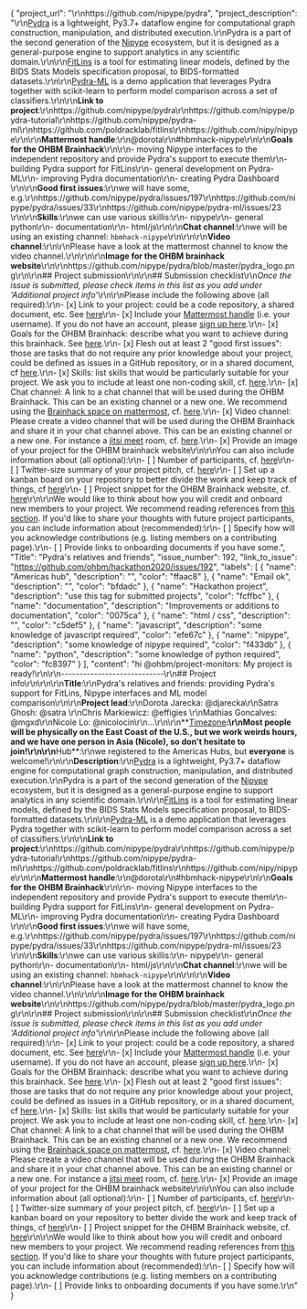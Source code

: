 {
  "project_url": "\r\nhttps://github.com/nipype/pydra",
  "project_description": "\r\n[Pydra](https://github.com/nipype/pydra) is a lightweight, Py3.7+ dataflow engine for computational graph construction, manipulation, and distributed execution.\r\nPydra is a part of the second generation of the [Nipype](https://github.com/nipy/nipype) ecosystem, but it is designed as a general-purpose engine to support analytics in any scientific domain.\r\n\r\n[FitLins](https://github.com/poldracklab/fitlins) is a tool for estimating linear models, defined by the BIDS Stats Models specification proposal, to BIDS-formatted datasets.\r\n\r\n[Pydra-ML](https://github.com/nipype/pydra-ml) is a demo application that leverages Pydra together with scikit-learn to perform model comparison across a set of classifiers.\r\n\r\n**Link to project**:\r\nhttps://github.com/nipype/pydra\r\nhttps://github.com/nipype/pydra-tutorial\r\nhttps://github.com/nipype/pydra-ml\r\nhttps://github.com/poldracklab/fitlins\r\nhttps://github.com/nipy/nipype\r\n\r\n**Mattermost handle**:\r\n@dorota\r\n#hbmhack-nipype\r\n\r\n**Goals for the OHBM Brainhack**\r\n\r\n- moving Nipype interfaces to the independent repository and provide Pydra's support to execute them\r\n- building Pydra support for FitLins\r\n- general development on Pydra-ML\r\n- improving Pydra documentation\r\n- creating Pydra Dashboard \r\n\r\n**Good first issues**:\r\nwe will have some, e.g.\r\nhttps://github.com/nipype/pydra/issues/197\r\nhttps://github.com/nipype/pydra/issues/33\r\nhttps://github.com/nipype/pydra-ml/issues/23 \r\n\r\n**Skills**:\r\nwe can use various skillis:\r\n- nipype\r\n- general python\r\n- documentation\r\n- html/js\r\n\r\n**Chat channel**:\r\nwe will be using an existing channel: `hbmhack-nipype`\r\n\r\n\r\n**Video channel**:\r\n\r\nPlease have a look at the mattermost channel to know the video channel.\r\n\r\n\r\n**Image for the OHBM brainhack website**\r\n\r\nhttps://github.com/nipype/pydra/blob/master/pydra_logo.png\r\n\r\n## Project submission\r\n\r\n## Submission checklist\r\n*Once the issue is submitted, please check items in this list as you add under 'Additional project info'*\r\n\r\nPlease include the following above (all required):\r\n-   [x] Link to your project: could be a code repository, a shared document, etc. See [here](https://github.com/ohbm/hackathon2020/blob/master/.github/ISSUE_TEMPLATE/handbooks/projects.md#link-to-project)\r\n-   [x] Include your [Mattermost handle](https://mattermost.brainhack.org/) (i.e. your username). If you do not have an account, please [sign up here](https://mattermost.brainhack.org/signup_email).\r\n-   [x] Goals for the OHBM Brainhack: describe what you want to achieve during this brainhack. See [here](https://github.com/ohbm/hackathon2020/blob/master/.github/ISSUE_TEMPLATE/handbooks/projects.md#goals).\r\n-   [x] Flesh out at least 2 \"good first issues\": those are tasks that do not require any prior knowledge about your project, could be defined as issues in a GitHub repository, or in a shared document, cf [here](https://github.com/ohbm/hackathon2020/blob/master/.github/ISSUE_TEMPLATE/handbooks/projects.md#onboarding-2-good-first-issues).\r\n-   [x] Skills: list skills that would be particularly suitable for your project. We ask you to include at least one non-coding skill, cf. [here](https://github.com/ohbm/hackathon2020/blob/master/.github/ISSUE_TEMPLATE/handbooks/projects.md#onboarding-skills).\r\n-   [x] Chat channel: A link to a chat channel that will be used during the OHBM Brainhack. This can be an existing channel or a new one. We recommend using the [Brainhack space on mattermost](https://mattermost.brainhack.org/), cf. [here](https://github.com/ohbm/hackathon2020/blob/master/.github/ISSUE_TEMPLATE/handbooks/projects.md#chat).\r\n-   [x] Video channel: Please create a video channel that will be used during the OHBM Brainhack and share it in your chat channel above. This can be an existing channel or a new one. For instance a [jitsi meet](https://meet.jit.si/) room, cf. [here](https://github.com/ohbm/hackathon2020/blob/master/.github/ISSUE_TEMPLATE/handbooks/projects.md#video-calls).\r\n-   [x] Provide an image of your project for the OHBM brainhack website\r\n\r\nYou can also include information about (all optional):\r\n-   [ ] Number of participants, cf. [here](https://github.com/ohbm/hackathon2020/blob/master/.github/ISSUE_TEMPLATE/handbooks/projects.md#participant-capacity)\r\n-   [ ] Twitter-size summary of your project pitch, cf. [here](https://github.com/ohbm/hackathon2020/blob/master/.github/ISSUE_TEMPLATE/handbooks/projects.md#twitter-size-summary-of-your-project-pitch)\r\n-   [ ] Set up a kanban board on your repository to better divide the work and keep track of things, cf [here](https://github.com/ohbm/hackathon2020/blob/master/.github/ISSUE_TEMPLATE/handbooks/projects.md#set-up-a-kanban-board)\r\n-   [ ] Project snippet for the OHBM Brainhack website, cf. [here](https://github.com/ohbm/hackathon2020/blob/master/.github/ISSUE_TEMPLATE/handbooks/projects.md#project-snippet-for-the-ohbm-brainhack-website)\r\n\r\nWe would like to think about how you will credit and onboard new members to your project. We recommend reading references from [this section](https://github.com/ohbm/hackathon2020/blob/master/.github/ISSUE_TEMPLATE/handbooks/projects.md#credit-and-onboarding). If you'd like to share your thoughts with future project participants, you can include information about (recommended):\r\n-   [ ] Specify how will you acknowledge contributions (e.g. listing members on a contributing page).\r\n-   [ ] Provide links to onboarding documents if you have some.",
  "Title": "Pydra's relatives and friends",
  "issue_number": 192,
  "link_to_issue": "https://github.com/ohbm/hackathon2020/issues/192",
  "labels": [
    {
      "name": "Americas hub",
      "description": "",
      "color": "ffaac8"
    },
    {
      "name": "Email ok",
      "description": "",
      "color": "bfdadc"
    },
    {
      "name": "Hackathon project",
      "description": "use this tag for submitted projects",
      "color": "fcffbc"
    },
    {
      "name": "documentation",
      "description": "Improvements or additions to documentation",
      "color": "0075ca"
    },
    {
      "name": "html / css",
      "description": "",
      "color": "c5def5"
    },
    {
      "name": "javascript",
      "description": "some knowledge of javascript required",
      "color": "efe67c"
    },
    {
      "name": "nipype",
      "description": "some knowledge of nipype required",
      "color": "f433db"
    },
    {
      "name": "python",
      "description": "some knowledge of python required",
      "color": "fc8397"
    }
  ],
  "content": "hi @ohbm/project-monitors: My project is ready!\r\n\r\n----------------------------\r\n## Project info\r\n<!-- *Please fill this in first and then submit the issue* -->\r\n\r\n**Title**:\r\nPydra's relatives and friends: providing Pydra's support for FitLins, Nipype interfaces and ML model comparison\r\n\r\n**Project lead**:\r\nDorota Jarecka: @djarecka\r\nSatra Ghosh: @satra \r\nChris Markiewicz: @effigies \r\nMathias Goncalves: @mgxd\r\nNicole Lo: @nicolocin\r\n...\r\n\r\n**[Timezone](https://github.com/ohbm/hackathon2020/blob/master/.github/ISSUE_TEMPLATE/handbooks/projects.md#timezone)**:\r\nMost people will be physically on the East Coast of the U.S., but we work weirds hours, and we have one person in Asia (Nicole), so don't hesitate to join!\r\n\r\n**Hub**:\r\nwe registered to the Americas Hubs, but **everyone** is welcome!\r\n\r\n**Description**:\r\n[Pydra](https://github.com/nipype/pydra) is a lightweight, Py3.7+ dataflow engine for computational graph construction, manipulation, and distributed execution.\r\nPydra is a part of the second generation of the [Nipype](https://github.com/nipy/nipype) ecosystem, but it is designed as a general-purpose engine to support analytics in any scientific domain.\r\n\r\n[FitLins](https://github.com/poldracklab/fitlins) is a tool for estimating linear models, defined by the BIDS Stats Models specification proposal, to BIDS-formatted datasets.\r\n\r\n[Pydra-ML](https://github.com/nipype/pydra-ml) is a demo application that leverages Pydra together with scikit-learn to perform model comparison across a set of classifiers.\r\n\r\n**Link to project**:\r\nhttps://github.com/nipype/pydra\r\nhttps://github.com/nipype/pydra-tutorial\r\nhttps://github.com/nipype/pydra-ml\r\nhttps://github.com/poldracklab/fitlins\r\nhttps://github.com/nipy/nipype\r\n\r\n**Mattermost handle**:\r\n@dorota\r\n#hbmhack-nipype\r\n\r\n**Goals for the OHBM Brainhack**\r\n\r\n- moving Nipype interfaces to the independent repository and provide Pydra's support to execute them\r\n- building Pydra support for FitLins\r\n- general development on Pydra-ML\r\n- improving Pydra documentation\r\n- creating Pydra Dashboard \r\n\r\n**Good first issues**:\r\nwe will have some, e.g.\r\nhttps://github.com/nipype/pydra/issues/197\r\nhttps://github.com/nipype/pydra/issues/33\r\nhttps://github.com/nipype/pydra-ml/issues/23 \r\n\r\n**Skills**:\r\nwe can use various skillis:\r\n- nipype\r\n- general python\r\n- documentation\r\n- html/js\r\n\r\n**Chat channel**:\r\nwe will be using an existing channel: `hbmhack-nipype`\r\n\r\n\r\n**Video channel**:\r\n\r\nPlease have a look at the mattermost channel to know the video channel.\r\n\r\n\r\n**Image for the OHBM brainhack website**\r\n\r\nhttps://github.com/nipype/pydra/blob/master/pydra_logo.png\r\n\r\n## Project submission\r\n\r\n## Submission checklist\r\n*Once the issue is submitted, please check items in this list as you add under 'Additional project info'*\r\n\r\nPlease include the following above (all required):\r\n-   [x] Link to your project: could be a code repository, a shared document, etc. See [here](https://github.com/ohbm/hackathon2020/blob/master/.github/ISSUE_TEMPLATE/handbooks/projects.md#link-to-project)\r\n-   [x] Include your [Mattermost handle](https://mattermost.brainhack.org/) (i.e. your username). If you do not have an account, please [sign up here](https://mattermost.brainhack.org/signup_email).\r\n-   [x] Goals for the OHBM Brainhack: describe what you want to achieve during this brainhack. See [here](https://github.com/ohbm/hackathon2020/blob/master/.github/ISSUE_TEMPLATE/handbooks/projects.md#goals).\r\n-   [x] Flesh out at least 2 \"good first issues\": those are tasks that do not require any prior knowledge about your project, could be defined as issues in a GitHub repository, or in a shared document, cf [here](https://github.com/ohbm/hackathon2020/blob/master/.github/ISSUE_TEMPLATE/handbooks/projects.md#onboarding-2-good-first-issues).\r\n-   [x] Skills: list skills that would be particularly suitable for your project. We ask you to include at least one non-coding skill, cf. [here](https://github.com/ohbm/hackathon2020/blob/master/.github/ISSUE_TEMPLATE/handbooks/projects.md#onboarding-skills).\r\n-   [x] Chat channel: A link to a chat channel that will be used during the OHBM Brainhack. This can be an existing channel or a new one. We recommend using the [Brainhack space on mattermost](https://mattermost.brainhack.org/), cf. [here](https://github.com/ohbm/hackathon2020/blob/master/.github/ISSUE_TEMPLATE/handbooks/projects.md#chat).\r\n-   [x] Video channel: Please create a video channel that will be used during the OHBM Brainhack and share it in your chat channel above. This can be an existing channel or a new one. For instance a [jitsi meet](https://meet.jit.si/) room, cf. [here](https://github.com/ohbm/hackathon2020/blob/master/.github/ISSUE_TEMPLATE/handbooks/projects.md#video-calls).\r\n-   [x] Provide an image of your project for the OHBM brainhack website\r\n\r\nYou can also include information about (all optional):\r\n-   [ ] Number of participants, cf. [here](https://github.com/ohbm/hackathon2020/blob/master/.github/ISSUE_TEMPLATE/handbooks/projects.md#participant-capacity)\r\n-   [ ] Twitter-size summary of your project pitch, cf. [here](https://github.com/ohbm/hackathon2020/blob/master/.github/ISSUE_TEMPLATE/handbooks/projects.md#twitter-size-summary-of-your-project-pitch)\r\n-   [ ] Set up a kanban board on your repository to better divide the work and keep track of things, cf [here](https://github.com/ohbm/hackathon2020/blob/master/.github/ISSUE_TEMPLATE/handbooks/projects.md#set-up-a-kanban-board)\r\n-   [ ] Project snippet for the OHBM Brainhack website, cf. [here](https://github.com/ohbm/hackathon2020/blob/master/.github/ISSUE_TEMPLATE/handbooks/projects.md#project-snippet-for-the-ohbm-brainhack-website)\r\n\r\nWe would like to think about how you will credit and onboard new members to your project. We recommend reading references from [this section](https://github.com/ohbm/hackathon2020/blob/master/.github/ISSUE_TEMPLATE/handbooks/projects.md#credit-and-onboarding). If you'd like to share your thoughts with future project participants, you can include information about (recommended):\r\n-   [ ] Specify how will you acknowledge contributions (e.g. listing members on a contributing page).\r\n-   [ ] Provide links to onboarding documents if you have some.\r\n"
}